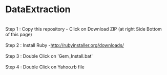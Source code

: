 DataExtraction
==============

</br>Step 1 : Copy this repository - Click on Download ZIP (at right Side Bottom of this page) <br/>
</br>Step 2 : Install Ruby -http://rubyinstaller.org/downloads/<br/>
</br>Step 3 : Double Click on 'Gem_Install.bat'<br/>
</br>Step 4 : Double Click on Yahoo.rb file <br/>

